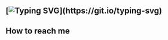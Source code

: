 
<!--
**Mohamed-Lasheen/Mohamed-Lasheen** is a ✨ _special_ ✨ repository because its `README.md` (this file) appears on your GitHub profile.

Here are some ideas to get you started:

- 🔭 I’m currently working on ...
- 🌱 I’m currently learning ...
- 👯 I’m looking to collaborate on ...
- 🤔 I’m looking for help with ...
- 💬 Ask me about ...
- 📫 How to reach me: ...
- 😄 Pronouns: ...
- ⚡ Fun fact: ...
-->

## [![Typing SVG](https://readme-typing-svg.demolab.com?font=Fira+Code&size=24&duration=3000&pause=500&color=34F76C&center=true&vCenter=true&multiline=true&width=800&height=70&lines=Hello+There!+I'm+Mohamed+%F0%9F%98%8A;Welcome+To+My+Profile!)](https://git.io/typing-svg)
## How to reach me
